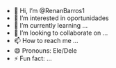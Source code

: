 - 👋 Hi, I’m @RenanBarros1
- 👀 I’m interested in oportunidades 
- 🌱 I’m currently learning ...
- 💞️ I’m looking to collaborate on ...
- 📫 How to reach me ...
- 😄 Pronouns: Ele/Dele
- ⚡ Fun fact: ...

<!---
RenanBarros1/RenanBarros1 is a ✨ special ✨ repository because its `README.md` (this file) appears on your GitHub profile.
You can click the Preview link to take a look at your changes.
--->
